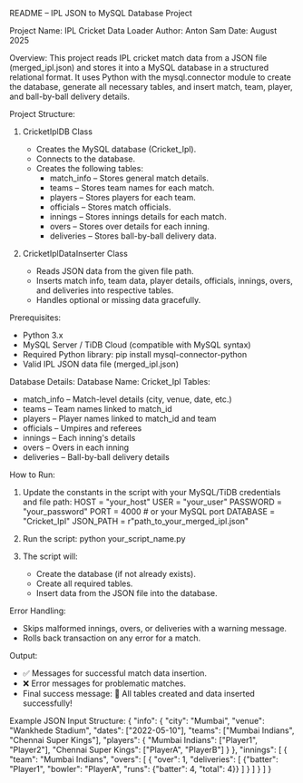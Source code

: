 README – IPL JSON to MySQL Database Project

Project Name: IPL Cricket Data Loader
Author: Anton Sam
Date: August 2025

Overview:
This project reads IPL cricket match data from a JSON file (merged_ipl.json) and stores it into a MySQL database in a structured relational format.
It uses Python with the mysql.connector module to create the database, generate all necessary tables, and insert match, team, player, and ball-by-ball delivery details.

Project Structure:
1. CricketIplDB Class
   - Creates the MySQL database (Cricket_Ipl).
   - Connects to the database.
   - Creates the following tables:
     - match_info – Stores general match details.
     - teams – Stores team names for each match.
     - players – Stores players for each team.
     - officials – Stores match officials.
     - innings – Stores innings details for each match.
     - overs – Stores over details for each inning.
     - deliveries – Stores ball-by-ball delivery data.

2. CricketIplDataInserter Class
   - Reads JSON data from the given file path.
   - Inserts match info, team data, player details, officials, innings, overs, and deliveries into respective tables.
   - Handles optional or missing data gracefully.

Prerequisites:
- Python 3.x
- MySQL Server / TiDB Cloud (compatible with MySQL syntax)
- Required Python library:
  pip install mysql-connector-python
- Valid IPL JSON data file (merged_ipl.json)

Database Details:
Database Name: Cricket_Ipl
Tables:
- match_info – Match-level details (city, venue, date, etc.)
- teams – Team names linked to match_id
- players – Player names linked to match_id and team
- officials – Umpires and referees
- innings – Each inning's details
- overs – Overs in each inning
- deliveries – Ball-by-ball delivery details

How to Run:
1. Update the constants in the script with your MySQL/TiDB credentials and file path:
   HOST = "your_host"
   USER = "your_user"
   PASSWORD = "your_password"
   PORT = 4000  # or your MySQL port
   DATABASE = "Cricket_Ipl"
   JSON_PATH = r"path_to_your_merged_ipl.json"

2. Run the script:
   python your_script_name.py

3. The script will:
   - Create the database (if not already exists).
   - Create all required tables.
   - Insert data from the JSON file into the database.

Error Handling:
- Skips malformed innings, overs, or deliveries with a warning message.
- Rolls back transaction on any error for a match.

Output:
- ✅ Messages for successful match data insertion.
- ❌ Error messages for problematic matches.
- Final success message:
  🎯 All tables created and data inserted successfully!

Example JSON Input Structure:
{
  "info": {
    "city": "Mumbai",
    "venue": "Wankhede Stadium",
    "dates": ["2022-05-10"],
    "teams": ["Mumbai Indians", "Chennai Super Kings"],
    "players": {
      "Mumbai Indians": ["Player1", "Player2"],
      "Chennai Super Kings": ["PlayerA", "PlayerB"]
    }
  },
  "innings": [
    {
      "team": "Mumbai Indians",
      "overs": [
        {
          "over": 1,
          "deliveries": [
            {"batter": "Player1", "bowler": "PlayerA", "runs": {"batter": 4, "total": 4}}
          ]
        }
      ]
    }
  ]
}
